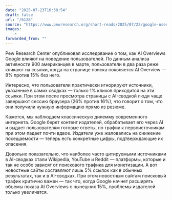```yaml
---
date: "2025-07-23T16:38:54"
draft: false
url: "/6128"
source: "https://www.pewresearch.org/short-reads/2025/07/22/google-users-are-less-likely-to-click-on-links-when-an-ai-summary-appears-in-the-results/?utm_source=substack&utm_medium=email"
images:
    -
forwarded_from: ""
---
```


Pew Research Center опубликовал исследование о том, как AI Overviews Google влияют на поведение пользователей. По данным анализа активности 900 американцев в марте, пользователи в два раза реже кликают на ссылки, когда на странице поиска появляется AI Overview — 8% против 15% без него.

Интересно, что пользователи практически игнорируют источники, указанные в самих сводках — только 1% кликов приходится на эти ссылки. При этом после просмотра страницы с AI-сводкой люди чаще завершают сессию браузера (26% против 16%), что говорит о том, что они получили нужную информацию прямо из резюме.

Кажется, мы наблюдаем классическую дилемму современного интернета. Google берет контент издателей, обрабатывает его через AI и выдает пользователям готовые ответы, но трафик к первоисточникам при этом падает почти вдвое. Издатели уже жаловались на снижение посещаемости — теперь есть конкретные цифры, подтверждающие их опасения.

Довольно показательно, что наиболее часто цитируемыми источниками в AI-сводках стали Wikipedia, YouTube и Reddit — платформы, которые и так не особо зависят от поискового трафика для монетизации. А вот новостные сайты составляют лишь 5% ссылок как в обычных результатах, так и в AI-сводках. При этом новостным сайтам поисковый трафик критично важен — так что, когда Google начнет расширять объемы показа AI Overviews с нынешних 15%, проблемы издателей только увеличатся.
